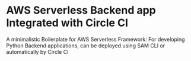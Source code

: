 # AWS Serverless Backend app Integrated with Circle CI 
 A minimalistic Boilerplate for AWS Serverless Framework: For developing Python Backend applications, can be deployed using SAM CLI or automatically by Circle CI
